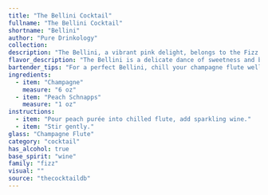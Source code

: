```yaml
---
title: "The Bellini Cocktail"
fullname: "The Bellini Cocktail"
shortname: "Bellini"
author: "Pure Drinkology"
collection:
description: "The Bellini, a vibrant pink delight, belongs to the Fizz family, characterized by its bubbly, refreshing nature. This classic Italian cocktail, created in the 1930s at Harry's Bar in Venice, gets its name from the Venetian artist, Giovanni Bellini, due to its resemblance to his paintings. "
flavor_description: "The Bellini is a delicate dance of sweetness and bubbles. The peach schnapps brings a vibrant, ripe peach flavor with a hint of sweetness. This sweetness is balanced by the dryness and acidity of the Champagne, creating a harmonious and refreshing experience. The bubbles add a playful lightness, making it a perfect aperitivo. "
bartender_tips: "For a perfect Bellini, chill your champagne flute well. Use high-quality peach schnapps, not flavored vodka.  Pour a shot of schnapps into the glass and top with chilled champagne.  A gentle pour, avoiding too much foam, creates a beautiful layered effect. Garnish with a peach slice or a few fresh peach slices for an extra touch. "
ingredients:
  - item: "Champagne"
    measure: "6 oz"
  - item: "Peach Schnapps"
    measure: "1 oz"
instructions:
  - item: "Pour peach purée into chilled flute, add sparkling wine."
  - item: "Stir gently."
glass: "Champagne Flute"
category: "cocktail"
has_alcohol: true
base_spirit: "wine"
family: "fizz"
visual: ""
source: "thecocktaildb"
---
```


